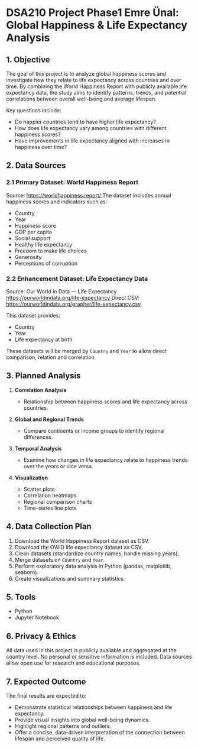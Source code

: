 # DSA210 Project Phase1 Emre Ünal: Global Happiness & Life Expectancy Analysis

## 1. Objective
The goal of this project is to analyze global happiness scores and investigate how they relate to life expectancy across countries and over time. By combining the World Happiness Report with publicly available life expectancy data, the study aims to identify patterns, trends, and potential correlations between overall well-being and average lifespan.

Key questions include:
- Do happier countries tend to have higher life expectancy?
- How does life expectancy vary among countries with different happiness scores?
- Have improvements in life expectancy aligned with increases in happiness over time?

## 2. Data Sources

### 2.1 Primary Dataset: World Happiness Report
Source: [https://worldhappiness.report/ ](https://www.worldhappiness.report) 
The dataset includes annual happiness scores and indicators such as:
- Country
- Year
- Happiness score 
- GDP per capita
- Social support
- Healthy life expectancy 
- Freedom to make life choices
- Generosity
- Perceptions of corruption

### 2.2 Enhancement Dataset: Life Expectancy Data
Source: Our World in Data — Life Expectancy  
[https://ourworldindata.org/life-expectancy  ](https://ourworldindata.org/life-expectancy)
Direct CSV: https://ourworldindata.org/grapher/life-expectancy.csv

This dataset provides:
- Country
- Year
- Life expectancy at birth

These datasets will be merged by `Country` and `Year` to allow direct comparison, relation and correlation.

## 3. Planned Analysis
1. **Correlation Analysis**
   - Relationship between happiness scores and life expectancy across countries.

2. **Global and Regional Trends**
   - Compare continents or income groups to identify regional differences.

3. **Temporal Analysis**
   - Examine how changes in life expectancy relate to happiness trends over the years or vice versa.

4. **Visualization**
   - Scatter plots
   - Correlation heatmaps
   - Regional comparison charts
   - Time-series line plots

## 4. Data Collection Plan
1. Download the World Happiness Report dataset as CSV.
2. Download the OWID life expectancy dataset as CSV.
3. Clean datasets (standardize country names, handle missing years).
4. Merge datasets on `Country` and `Year`.
5. Perform exploratory data analysis in Python (pandas, matplotlib, seaborn).
6. Create visualizations and summary statistics.

## 5. Tools
- Python
- Jupyter Notebook

## 6. Privacy & Ethics
All data used in this project is publicly available and aggregated at the country level. No personal or sensitive information is included. Data sources allow open use for research and educational purposes.

## 7. Expected Outcome
The final results are expected to:
- Demonstrate statistical relationships between happiness and life expectancy.
- Provide visual insights into global well-being dynamics.
- Highlight regional patterns and outliers.
- Offer a concise, data-driven interpretation of the connection between lifespan and perceived quality of life.
